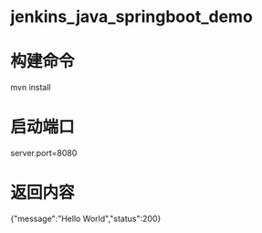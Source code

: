 # jenkins_java_springboot_demo


# 构建命令 
mvn install

# 启动端口
server.port=8080

# 返回内容 
{"message":"Hello World","status":200}